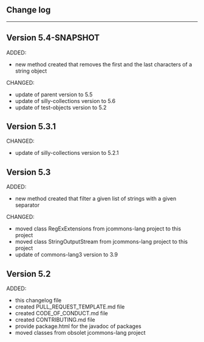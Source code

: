 ## Change log
----------------------

Version 5.4-SNAPSHOT
-------------

ADDED:
 
- new method created that removes the first and the last characters of a string object

CHANGED:

- update of parent version to 5.5
- update of silly-collections version to 5.6
- update of test-objects version to 5.2

Version 5.3.1
-------------

CHANGED:

- update of silly-collections version to 5.2.1

Version 5.3
-------------

ADDED:
 
- new method created that filter a given list of strings with a given separator

CHANGED:

- moved class RegExExtensions from jcommons-lang project to this project
- moved class StringOutputStream from jcommons-lang project to this project
- update of commons-lang3 version to 3.9

Version 5.2
-------------

ADDED:
 
- this changelog file
- created PULL_REQUEST_TEMPLATE.md file
- created CODE_OF_CONDUCT.md file
- created CONTRIBUTING.md file
- provide package.html for the javadoc of packages
- moved classes from obsolet jcommons-lang project


